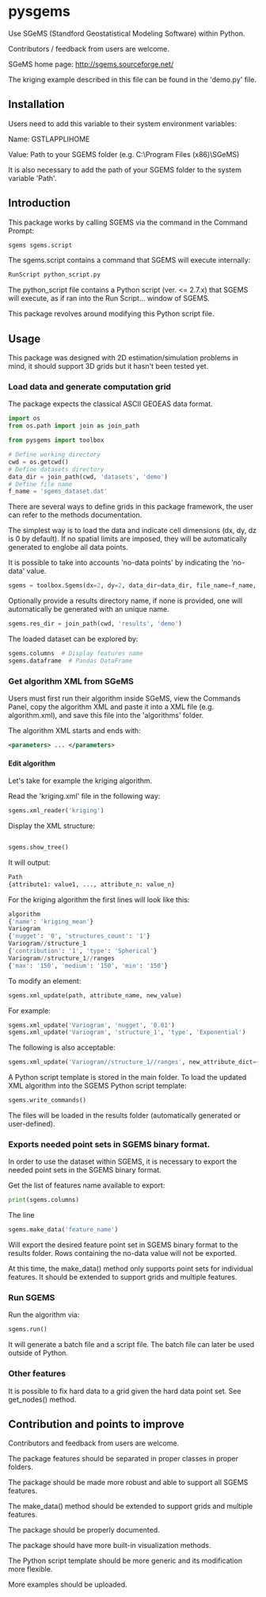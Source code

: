 # pysgems 
Use SGeMS (Standford Geostatistical Modeling Software) within Python.

Contributors / feedback from users are welcome.

SGeMS home page: http://sgems.sourceforge.net/

The kriging example described in this file can be found in the 'demo.py' file.

## Installation

Users need to add this variable to their system environment variables:

Name: GSTLAPPLIHOME

Value: Path to your SGEMS folder (e.g. C:\Program Files (x86)\SGeMS)

It is also necessary to add the path of your SGEMS folder to the system variable 'Path'.

## Introduction

This package works by calling SGEMS via the command in the Command Prompt:
```bash
sgems sgems.script
```

The sgems.script contains a command that SGEMS will execute internally:

```bash
RunScript python_script.py
```

The python_script file contains a Python script (ver. <= 2.7.x) that SGEMS will execute, as if ran into the Run Script... window of SGEMS.

This package revolves around modifying this Python script file.

## Usage

This package was designed with 2D estimation/simulation problems in mind, it should support 3D grids but it hasn't been tested yet.

### Load data and generate computation grid

The package expects the classical ASCII GEOEAS data format.

```python
import os
from os.path import join as join_path

from pysgems import toolbox

# Define working directory
cwd = os.getcwd()
# Define datasets directory
data_dir = join_path(cwd, 'datasets', 'demo')
# Define file name
f_name = 'sgems_dataset.dat'
```

There are several ways to define grids in this package framework, the user can refer to the methods documentation.

The simplest way is to load the data and indicate cell dimensions (dx, dy, dz is 0 by default). If no spatial limits are imposed, they will be automatically generated to englobe all data points.

It is possible to take into accounts 'no-data points' by indicating the 'no-data' value.

```python
sgems = toolbox.Sgems(dx=2, dy=2, data_dir=data_dir, file_name=f_name, nodata=-999)
```

Optionally provide a results directory name, if none is provided, one will automatically be generated with an unique name.

```python
sgems.res_dir = join_path(cwd, 'results', 'demo')
```

The loaded dataset can be explored by:

```python
sgems.columns  # Display features name
sgems.dataframe  # Pandas DataFrame
```

### Get algorithm XML from SGeMS
Users must first run their algorithm inside SGeMS, view the Commands Panel, copy the algorithm XML and paste it into a XML file (e.g. algorithm.xml), and save this file into the 'algorithms' folder.

The algorithm XML starts and ends with:
```xml
<parameters> ... </parameters>
```

#### Edit algorithm

Let's take for example the kriging algorithm.

Read the 'kriging.xml' file in the following way:

```python
sgems.xml_reader('kriging')

```

Display the XML structure:

```python

sgems.show_tree()

```

It will output:

```python
Path
{attribute1: value1, ..., attribute_n: value_n}
```

For the kriging algorithm the first lines will look like this:

```python
algorithm
{'name': 'kriging_mean'}
Variogram
{'nugget': '0', 'structures_count': '1'}
Variogram//structure_1
{'contribution': '1', 'type': 'Spherical'}
Variogram//structure_1//ranges
{'max': '150', 'medium': '150', 'min': '150'}
```

To modify an element:

```python
sgems.xml_update(path, attribute_name, new_value)
```

For example:

```python
sgems.xml_update('Variogram', 'nugget', '0.01')
sgems.xml_update('Variogram', 'structure_1', 'type', 'Exponential')
```

The following is also acceptable:

```python
sgems.xml_update('Variogram//structure_1//ranges', new_attribute_dict={'max': '150', 'medium': '150', 'min': '150'})
```

A Python script template is stored in the main folder. To load the updated XML algorithm into the SGEMS Python script template:

```python
sgems.write_commands()
```

The files will be loaded in the results folder (automatically generated or user-defined).


### Exports needed point sets in SGEMS binary format.

In order to use the dataset within SGEMS, it is necessary to export the needed point sets in the SGEMS binary format.

Get the list of features name available to export:

```python
print(sgems.columns)
```

The line

```python
sgems.make_data('feature_name')
```

Will export the desired feature point set in SGEMS binary format to the results folder. Rows containing the no-data value will not be exported.

At this time, the make_data() method only supports point sets for individual features. It should be extended to support grids and multiple features.

### Run SGEMS

Run the algorithm via:

```python
sgems.run()
```

It will generate a batch file and a script file. The batch file can later be used outside of Python.

### Other features

It is possible to fix hard data to a grid given the hard data point set. See get_nodes() method.

## Contribution and points to improve

Contributors and feedback from users are welcome. 

The package features should be separated in proper classes in proper folders.

The package should be made more robust and able to support all SGEMS features.

The make_data() method should be extended to support grids and multiple features.

The package should be properly documented.

The package should have more built-in visualization methods.

The Python script template should be more generic and its modification more flexible.

More examples should be uploaded.
